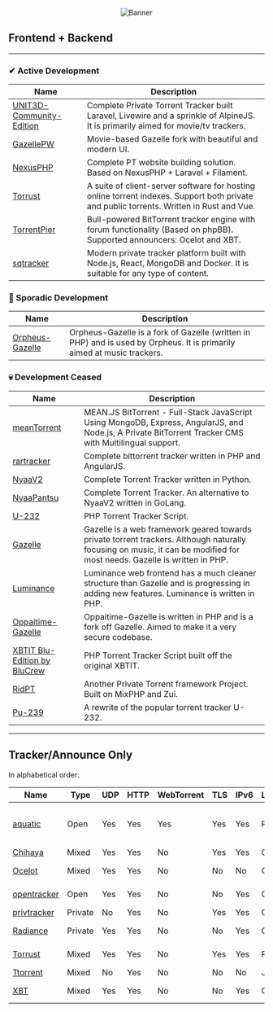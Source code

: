 <p align="center">
    <img src="https://i.postimg.cc/pTz27yvt/curated.png" alt="Banner">
</p>


## Frontend + Backend
---
### ✔ Active Development
| Name                                                                                  | Description                                                                                                                              |
|---------------------------------------------------------------------------------------|------------------------------------------------------------------------------------------------------------------------------------------|
| [UNIT3D-Community-Edition](https://github.com/HDInnovations/UNIT3D-Community-Edition) | Complete Private Torrent Tracker built Laravel, Livewire and a sprinkle of AlpineJS. It is primarily aimed for movie/tv trackers.        |
| [GazellePW](https://github.com/Mosasauroidea/GazellePW)                               | Movie-based Gazelle fork with beautiful and modern UI.                                                                                   |
| [NexusPHP](https://github.com/xiaomlove/nexusphp)                                     | Complete PT website building solution. Based on NexusPHP + Laravel + Filament.                                                           |
| [Torrust](https://github.com/torrust/torrust)                                         | A suite of client-server software for hosting online torrent indexes. Support both private and public torrents. Written in Rust and Vue. |
| [TorrentPier](https://github.com/torrentpier/torrentpier)                             | Bull-powered BitTorrent tracker engine with forum functionality (Based on phpBB). Supported announcers: Ocelot and XBT.                  |
| [sqtracker](https://github.com/tdjsnelling/sqtracker)                             | Modern private tracker platform built with Node.js, React, MongoDB and Docker. It is suitable for any type of content.                  |

### 🐢 Sporadic Development
| Name                                                 | Description                                                                                                            |
|------------------------------------------------------|------------------------------------------------------------------------------------------------------------------------|
| [Orpheus-Gazelle](https://github.com/OPSnet/Gazelle) | Orpheus-Gazelle is a fork of Gazelle (written in PHP) and is used by Orpheus. It is primarily aimed at music trackers. |

### 💀 Development Ceased
| Name                                                                                       | Description                                                                                                                                                             |
|--------------------------------------------------------------------------------------------|-------------------------------------------------------------------------------------------------------------------------------------------------------------------------|
| [meanTorrent](https://github.com/taobataoma/meanTorrent)                                   | MEAN.JS BitTorrent - Full-Stack JavaScript Using MongoDB, Express, AngularJS, and Node.js, A Private BitTorrent Tracker CMS with Multilingual support.                  |
| [rartracker](https://github.com/swetorrentking/rartracker)                                 | Complete bittorrent tracker written in PHP and AngularJS.                                                                                                               |
| [NyaaV2](https://github.com/nyaadevs/nyaa)                                                 | Complete Torrent Tracker written in Python.                                                                                                                             |
| [NyaaPantsu](https://github.com/NyaaPantsu/nyaa)                                           | Complete Torrent Tracker. An alternative to NyaaV2 written in GoLang.                                                                                                   |
| [U-232](https://github.com/Bigjoos/U-232-V5)                                               | PHP Torrent Tracker Script.                                                                                                                                             |
| [Gazelle](https://github.com/WhatCD/Gazelle)                                               | Gazelle is a web framework geared towards private torrent trackers. Although naturally focusing on music, it can be modified for most needs. Gazelle is written in PHP. |
| [Luminance](https://github.com/Empornium/Luminance)                                        | Luminance web frontend has a much cleaner structure than Gazelle and is progressing in adding new features. Luminance is written in PHP.                                |
| [Oppaitime-Gazelle](https://git.oppaiti.me/Oppaitime/Gazelle)                              | Oppaitime-Gazelle is written in PHP and is a fork off Gazelle. Aimed to make it a very secure codebase.                                                                 |
| [XBTIT Blu-Edition by BluCrew](https://github.com/bug-me-not/XBTIT-Blu-Edition-by-BluCrew) | PHP Torrent Tracker Script built off the original XBTIT.                                                                                                                |
| [RidPT](https://github.com/Rhilip/RidPT) | Another Private Torrent framework Project. Built on MixPHP and Zui. |
| [Pu-239](https://github.com/darkalchemy/Pu-239)      | A rewrite of the popular torrent tracker U-232.                                                                        |

---

## Tracker/Announce Only

In alphabetical order:

[aquatic]: https://github.com/greatest-ape/aquatic
[BitTorrentPHPAnnounceSocketServer]: https://github.com/kaitokid222/BitTorrentPHPAnnounceSocketServer
[Chihaya]: https://github.com/chihaya/chihaya
[Mika]: https://github.com/leighmacdonald/mika
[notorious]: https://github.com/GrappigPanda/notorious
[Ocelot]: https://github.com/torrentpier/ocelot
[opentracker]: http://erdgeist.org/arts/software/opentracker
[privtracker]: https://github.com/meehow/privtracker
[Radiance]: https://github.com/Empornium/Radiance
[Torrust]: https://github.com/torrust/torrust-tracker
[Ttorrent]: https://github.com/mpetazzoni/ttorrent
[XBT]: https://github.com/OlafvdSpek/xbt

| Name          | Type    | UDP | HTTP | WebTorrent | TLS | IPv6  | Language | OS                     | Notes             |
|---------------|---------|-----|------|------------|-----|-------|----------|------------------------|-------------------|
| [aquatic]     | Open    | Yes | Yes  | Yes        | Yes | Yes   | Rust     | Unix-like / Linux 5.8+ |                   |
| [Chihaya]     | Mixed   | Yes | Yes  | No         | Yes | Yes   | Go       | ?                      |                   |
| [Ocelot]      | Mixed   | Yes | Yes  | No         | No  | No    | C++      | Linux, Windows         | Requires mysql    |
| [opentracker] | Open    | Yes | Yes  | No         | No  | Yes   | C        | Unix-like              |                   |
| [privtracker] | Private | No  | Yes  | No         | Yes | Yes   | Go       | ?                      |                   |
| [Radiance]    | Private | Yes | Yes  | No         | No  | Yes   | C++      | Unix-like              | Requires mysql    |
| [Torrust]     | Mixed   | Yes | Yes  | No         | Yes | Yes   | Rust     | Cross-platform         |                   |
| [Ttorrent]    | Mixed   | No  | Yes  | No         | No  | No    | Java     | ?                      | __Unmaintained?__ |
| [XBT]         | Mixed   | Yes | Yes  | No         | No  | Yes   | C++      | Linux, Windows         | Requires mysql    |
